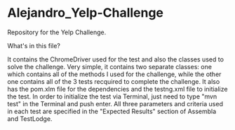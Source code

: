 # Alejandro_Yelp-Challenge
 Repository for the Yelp Challenge.

What's in this file?

It contains the ChromeDriver used for the test and also the classes used to solve the challenge.
Very simple, it contains two separate classes: one which contains all of the methods I used for the challenge, while the other one contains all of the 3 tests recquired to complete the challenge.
It also has the pom.xlm file for the dependencies and the testng.xml file to initialize the test.
In order to initialize the test via Terminal, just need to type "mvn test" in the Terminal and push enter.
All three parameters and criteria used in each test are specified in the "Expected Results" section of Assembla and TestLodge.
